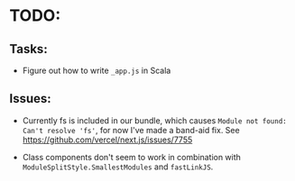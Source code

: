 # TODO:

## Tasks:

- Figure out how to write `_app.js` in Scala

## Issues:

- Currently fs is included in our bundle, which causes `Module not found: Can't resolve 'fs'`, for now I've made a band-aid fix. See https://github.com/vercel/next.js/issues/7755

- Class components don't seem to work in combination with `ModuleSplitStyle.SmallestModules` and `fastLinkJS`.